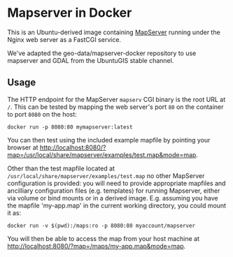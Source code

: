 # Mapserver in Docker

This is an Ubuntu-derived image containing [MapServer](http://www.mapserver.org/) running under the Nginx web server as a FastCGI service.
 
We've adapted the geo-data/mapserver-docker repository to use mapserver and GDAL from the UbuntuGIS stable channel.

## Usage

The HTTP endpoint for the MapServer `mapserv` CGI binary is the root URL at `/`. This can be tested by mapping the web server's port `80` on the container to port `8080` on the host:

    docker run -p 8080:80 mymapserver:latest

You can then test using the included example mapfile by pointing your browser at
<http://localhost:8080/?map=/usr/local/share/mapserver/examples/test.map&mode=map>.
    
Other than the test mapfile located at `/usr/local/share/mapserver/examples/test.map` no other MapServer configuration is provided: you will need to provide appropriate mapfiles and ancilliary configuration files (e.g. templates) for running Mapserver, either via volume or bind mounts or in a derived image.  E.g. assuming you have the mapfile 'my-app.map' in the current working directory, you could mount it as:

    docker run -v $(pwd):/maps:ro -p 8080:80 myaccount/mapserver

You will then be able to access the map from your host machine at <http://localhost:8080/?map=/maps/my-app.map&mode=map>.
